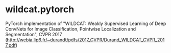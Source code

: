 # wildcat.pytorch
PyTorch implementation of "WILDCAT: Weakly Supervised Learning of Deep ConvNets for Image Classification, Pointwise Localization and Segmentation", CVPR 2017 (http://webia.lip6.fr/~durandt/pdfs/2017_CVPR/Durand_WILDCAT_CVPR_2017.pdf)
